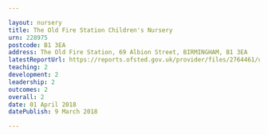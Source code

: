 ```yaml
---

layout: nursery
title: The Old Fire Station Children's Nursery
urn: 228975
postcode: B1 3EA
address: The Old Fire Station, 69 Albion Street, BIRMINGHAM, B1 3EA
latestReportUrl: https://reports.ofsted.gov.uk/provider/files/2764461/urn/228975.pdf
teaching: 2
development: 2
leadership: 2
outcomes: 2
overall: 2
date: 01 April 2018 
datePublish: 9 March 2018

---
```

